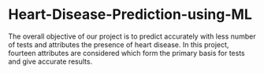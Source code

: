 # Heart-Disease-Prediction-using-ML
The overall objective of our project is to predict accurately with less number of tests and attributes  the presence of heart disease. In this project, fourteen attributes are considered which form the  primary basis for tests and give accurate results.
